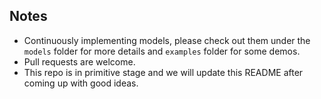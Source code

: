 ## Notes

- Continuously implementing models, please check out them under the `models` folder for more details and `examples` folder for some demos.
- Pull requests are welcome.
- This repo is in primitive stage and we will update this README after coming up with good ideas.
